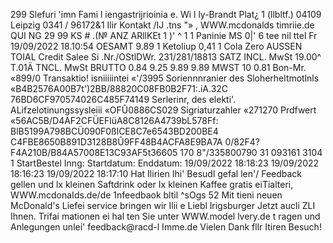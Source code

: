 299 Slefuri 'imn Fami l iengastrijrioinia e. Wi l ly-Brandt Plat¿ 1 (llbltf.) 04109 Leipzig 0341 / 96172&1 Ilir Kontakt /IJ .tns "» , WWW.mcdonalds timriie.de QUI NG 29 99 KS # .(№ ANZ ARllKEt 1 )' ^ 1 1 Paninie MS 0|' 6 tee nil ttel Fr 19/09/2022 18.10:54 OESAMT 9.89 1 Ketoliup 0,41 1 Cola Zero AUSSEN TOIAL Credit Salee Si .Nr./OStlDWr. 231/281/18813 SATZ INCL. MwSt 19.00^ T.01Ä TNCL. MwSt BRUTTO 0.84 9.25 9.89 9.89 MWST 10 0.81 Bon-Mr. «899/0 Transaktio! isniiiiintei «'/3995 Soriennnranier des Sloherheltmotlnls «B4B2576A00B7t')2BB/88820C08FB0B2F71:.iA.32C 76BD6CF970574026C485F74149 Serlerinr, des elekti'. ALifzelotinungssysleiii «OFÛ0886CS029 Sigriaturzahler «271270 Prdfwert «56AC5B/D4AF2CFÜEFlüA8C8126A4739bL578Ff: BlB5199A798BCÜ090F0ßlCE8C7e6543BD200BE4 C4FBE8650B891D3128B8Û9FF48B4ACFA8E9BA7A 0/82F4?F4A210B/B84A57008E13C93AF5t36605 170 8"/335800790 31 093161 3104 1 StartBestel Inng: Startdatum: Enddatum: 19/09/2022 18:18:23 19/09/2022 18:16:23 19/09/2022 18:17:10 Hat Ilirien Ihi' Besudl gefal len'/ Feedback gellen und lx kleinen Saftdrink oder Ix kleinen Kaffee gratis eiTialteri, WWW.mcdonaIds.de/de 1nfeedbaok bltil ^sOgs 52 Mit tieni neuen McDonald's Liefei service bringen wir Ilii e Liebl lrigsburger Jetzt aucli ZLI Ihnen. Trifai mationen ei hal ten Sie unter WWW.model lvery.de t ragen und Anlegungen unlei' feedback@racd-l Imme.de Vielen Dank fllr Itiren Besuch!